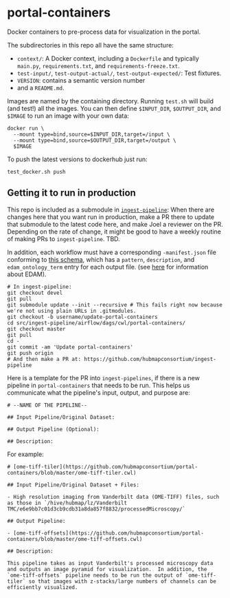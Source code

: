 # portal-containers

Docker containers to pre-process data for visualization in the portal.

The subdirectories in this repo all have the same structure:

- `context/`: A Docker context, including a `Dockerfile` and typically
  `main.py`, `requirements.txt`, and `requirements-freeze.txt`.
- `test-input/`, `test-output-actual/`, `test-output-expected/`: Test fixtures.
- `VERSION`: contains a semantic version number
- and a `README.md`.

Images are named by the containing directory.
Running `test.sh` will build (and test!) all the images.
You can then define `$INPUT_DIR`, `$OUTPUT_DIR`, and `$IMAGE`
to run an image with your own data:

```
docker run \
  --mount type=bind,source=$INPUT_DIR,target=/input \
  --mount type=bind,source=$OUTPUT_DIR,target=/output \
  $IMAGE
```

To push the latest versions to dockerhub just run:

```
test_docker.sh push
```

## Getting it to run in production

This repo is included as a submodule in [`ingest-pipeline`](https://github.com/hubmapconsortium/ingest-pipeline/tree/master/src/ingest-pipeline/airflow/dags/cwl):
When there are changes here that you want run in production, make a PR there to update that submodule to the latest code here, and make Joel a reviewer on the PR. Depending on the rate of change, it might be good to have a weekly routine of making PRs to `ingest-pipeline`. TBD.

In addition, each workflow must have a corresponding `-manifest.json` file conforming to [this schema](https://github.com/hubmapconsortium/ingest-pipeline/blob/devel/src/ingest-pipeline/schemata/pipeline_file_manifest.json), which has a `pattern`, `description`, and `edam_ontology_term` entry for each output file. (see [here](http://edamontology.org/page) for information about EDAM).

```
# In ingest-pipeline:
git checkout devel
git pull
git submodule update --init --recursive # This fails right now because we're not using plain URLs in .gitmodules.
git checkout -b username/update-portal-containers
cd src/ingest-pipeline/airflow/dags/cwl/portal-containers/
git checkout master
git pull
cd -
git commit -am 'Update portal-containers'
git push origin
# And then make a PR at: https://github.com/hubmapconsortium/ingest-pipeline
```

Here is a template for the PR into `ingest-pipelines`, if there is a new pipeline in `portal-containers` that needs to be run.  This helps us communicate what the pipeline's input, output, and purpose are:

```
# --NAME OF THE PIPELINE--

## Input Pipeline/Original Dataset:

## Output Pipeline (Optional):

## Description:

```

For example:

```
# [ome-tiff-tiler](https://github.com/hubmapconsortium/portal-containers/blob/master/ome-tiff-tiler.cwl)

## Input Pipeline/Original Dataset + Files:

- High resolution imaging from Vanderbilt data (OME-TIFF) files, such as those in `/hive/hubmap/lz/Vanderbilt TMC/e6e9bb7c01d3cb9cdb31a8da857f8832/processedMicroscopy/`

## Output Pipeline:

- [ome-tiff-offsets](https://github.com/hubmapconsortium/portal-containers/blob/master/ome-tiff-offsets.cwl)

## Description:

This pipeline takes as input Vanderbilt's processed microscopy data and outputs an image pyramid for visualization.  In addition, the `ome-tiff-offsets` pipeline needs to be run the output of `ome-tiff-tiler` so that images with z-stacks/large numbers of channels can be efficiently visualized.

```